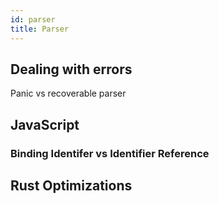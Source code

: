 ```yaml
---
id: parser
title: Parser
---
```


## Dealing with errors
Panic vs recoverable parser

## JavaScript

### Binding Identifer vs Identifier Reference

## Rust Optimizations
